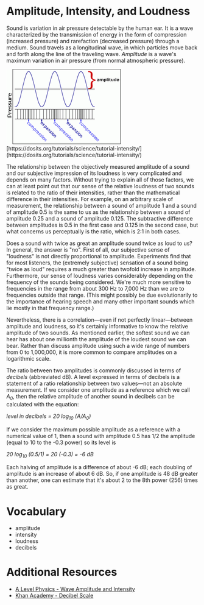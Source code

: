 Amplitude, Intensity, and Loudness
==================================

Sound is variation in air pressure detectable by the human ear. It is a wave characterized by the transmission of energy in the form of compression (increased pressure) and rarefaction (decreased pressure) through a medium. Sound travels as a longitudinal wave, in which particles move back and forth along the line of the traveling wave. *Amplitude* is a wave's maximum variation in air pressure (from normal atmospheric pressure).

<img src="3.amplitudepic.png">
[https://dosits.org/tutorials/science/tutorial-intensity/](https://dosits.org/tutorials/science/tutorial-intensity/)  

The relationship between the objectively measured amplitude of a sound and our subjective impression of its loudness is very complicated and depends on many factors. Without trying to explain all of those factors, we can at least point out that our sense of the relative loudness of two sounds is related to the ratio of their intensities, rather than the mathematical difference in their intensities. For example, on an arbitrary scale of measurement, the relationship between a sound of amplitude 1 and a sound of amplitude 0.5 is the same to us as the relationship between a sound of amplitude 0.25 and a sound of amplitude 0.125. The subtractive difference between amplitudes is 0.5 in the first case and 0.125 in the second case, but what concerns us perceptually is the ratio, which is 2:1 in both cases.

Does a sound with twice as great an amplitude sound twice as loud to us? In general, the answer is "no". First of all, our subjective sense of "loudness" is not directly proportional to amplitude. Experiments find that for most listeners, the (extremely subjective) sensation of a sound being "twice as loud" requires a much greater than twofold increase in amplitude. Furthermore, our sense of loudness varies considerably depending on the frequency of the sounds being considered. We're much more sensitive to frequencies in the range from about 300 Hz to 7,000 Hz than we are to frequencies outside that range. (This might possibly be due evolutionarily to the importance of hearing speech and many other important sounds which lie mostly in that frequency range.)

Nevertheless, there is a correlation—even if not perfectly linear—between amplitude and loudness, so it's certainly informative to know the relative amplitude of two sounds. As mentioned earlier, the softest sound we can hear has about one millionth the amplitude of the loudest sound we can bear. Rather than discuss amplitude using such a wide range of numbers from 0 to 1,000,000, it is more common to compare amplitudes on a logarithmic scale.

The ratio between two amplitudes is commonly discussed in terms of *decibels* (abbreviated dB). A level expressed in terms of decibels is a statement of a ratio relationship between two values—not an absolute measurement. If we consider one amplitude as a reference which we call *A<sub>0</sub>*, then the relative amplitude of another sound in decibels can be calculated with the equation:

*level in decibels = 20 log<sub>10</sub> (A/A<sub>0</sub>)*

If we consider the maximum possible amplitude as a reference with a numerical value of 1, then a sound with amplitude 0.5 has 1/2 the amplitude (equal to 10 to the -0.3 power) so its level is

*20 log<sub>10</sub> (0.5/1) = 20 (-0.3) = -6 dB*

Each halving of amplitude is a difference of about -6 dB; each doubling of amplitude is an increase of about 6 dB. So, if one amplitude is 48 dB greater than another, one can estimate that it's about 2 to the 8th power (256) times as great.






Vocabulary
==========
- amplitude
- intensity
- loudness
- decibels

Additional Resources
=====================
- [A Level Physics - Wave Amplitude and Intensity](https://www.youtube.com/watch?v=dV7WqWIMl0o)
- [Khan Academy - Decibel Scale](https://www.youtube.com/watch?v=_p-WyPg1sbU)
